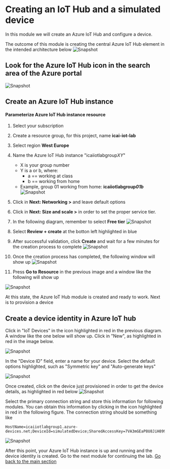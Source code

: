 # Creating an IoT Hub and a simulated device
In this module we will create an Azure IoT Hub and configure a device.

The outcome of this module is creating the central Azure IoT Hub element in the intended architecture below
![Snapshot](../images/Lab-1.png "Azure IoT Hub Service")


## Look for the Azure IoT Hub icon in the search area of the Azure portal
![Snapshot](../images/iot-hub-1.PNG "Azure IoT Hub Service")

## Create an Azure IoT Hub instance

#### Parameterize Azure IoT Hub instance resource
1. Select your subscription <br/> 
2. Create a resource group, for this project, name **icai-iot-lab** <br/>
3. Select region **West Europe** <br/>
4. Name the Azure IoT Hub instance  "icaiiotlabgroup*XY*" <br/>
   * X is your group number <br/>
   * Y is a or b, where:
      * a == working at class <br/>
      * b == working from home  <br/>
   * Example, group 01 working from home: **icaiiotlabgroup*01b*** <br/>
![Snapshot](../images/iot-hub-0.PNG "Azure IoT Hub Service")

5. Click in **Next: Networking >** and leave default options <br/> 
6. Click in **Next: Size and scale >** in order to set the proper service tier.<br/>

7. In the following diagram, remember to select **Free tier**
![Snapshot](../images/iot-hub-2.PNG "Azure IoT Hub Service")

8. Select **Review + create** at the botton left highlighted in blue
9. After successful validation, click **Create** and wait for a few minutes for the creation process to complete
![Snapshot](../images/iot-hub-3.PNG "Azure IoT Hub Service")

10. Once the creation process has completed, the following window will show up
![Snapshot](../images/iot-hub-4.PNG "Azure IoT Hub Service")

11. Press **Go to Resource** in the previous image and a window like the following will show up

![Snapshot](../images/iot-hub-5.PNG "Azure IoT Hub Service")

 At this state, the Azure IoT Hub module is created and ready to work. Next is to provision a device

## Create a device identity in Azure IoT hub
Click in "IoT Devices" in the icon highlighted in red in the previous diagram. A window like the one below will show up. Click in "New", as highlighted in red in the image below.

![Snapshot](../images/iot-hub-8.PNG "Azure IoT Hub Service")

In the "Device ID" field, enter a name for your device. Select the default options highlighted, such as "Symmetric key" and "Auto-generate keys" 

![Snapshot](../images/iot-hub-6.PNG "Azure IoT Hub Service")

Once created, click on the device just provisioned in order to get the device details, as highlighted in red below
![Snapshot](../images/iot-hub-9.png "Azure IoT Hub Service")

Select the primary connection string and store this information for following modules. You can obtain this information by clicking in the icon highlighted in red in the following figure.
The connection string should be something like
```
HostName=icaiiotlabgroup1.azure-devices.net;DeviceId=simulatedDevice;SharedAccessKey=7VA3mGEaP8U8JiH899kFGJit1234567890223312
```
![Snapshot](../images/iot-hub-7.PNG "Azure IoT Hub Service")

After this point, your Azure IoT Hub instance is up and running and the device identity is created. Go to the next module for continuing the lab.
[Go back to the main section](../README.md )
